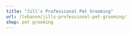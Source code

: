 ```yaml
---
title: "Jill's Professional Pet Grooming"
url: /lebanon/jills-professional-pet-grooming/
shop: pet grooming
---
```

